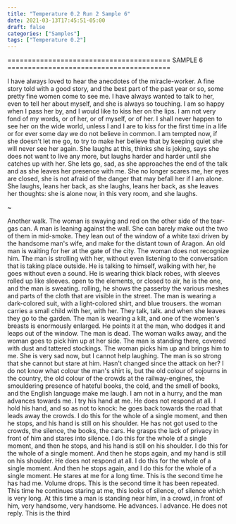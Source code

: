 ```yaml
---
title: "Temperature 0.2 Run 2 Sample 6"
date: 2021-03-13T17:45:51-05:00
draft: false
categories: ["Samples"]
tags: ["Temperature 0.2"]
---
```


======================================== SAMPLE 6 ========================================

I have always loved to hear the anecdotes of the miracle-worker. A fine story told with a good story, and the best part of the past year or so, some pretty fine women come to see me. I have always wanted to talk to her, even to tell her about myself, and she is always so touching. I am so happy when I pass her by, and I would like to kiss her on the lips. I am not very fond of my words, or of her, or of myself, or of her. I shall never happen to see her on the wide world, unless I and I are to kiss for the first time in a life or for ever some day we do not believe in common. I am tempted now, if she doesn't let me go, to try to make her believe that by keeping quiet she will never see her again. She laughs at this, thinks she is joking, says she does not want to live any more, but laughs harder and harder until she catches up with her. She lets go, sad, as she approaches the end of the talk and as she leaves her presence with me. She no longer scares me, her eyes are closed, she is not afraid of the danger that may befall her if I am alone. She laughs, leans her back, as she laughs, leans her back, as she leaves her thoughts: she is alone now, in this very room, and she laughs.

~

Another walk. The woman is swaying and red on the other side of the tear-gas can. A man is leaning against the wall. She can barely make out the two of them in mid-smoke. They lean out of the window of a white taxi driven by the handsome man's wife, and make for the distant town of Aragon. An old man is waiting for her at the gate of the city. The woman does not recognize him.
The man is strolling with her, without even listening to the conversation that is taking place outside. He is talking to himself, walking with her, he goes without even a sound. He is wearing thick black robes, with sleeves rolled up like sleeves. open to the elements, or closed to air, he is the one, and the man is sweating. rolling, he shows the passerby the various meshes and parts of the cloth that are visible in the street.
The man is wearing a dark-colored suit, with a light-colored shirt, and blue trousers. the woman carries a small child with her, with her. They talk, talk. and when she leaves they go to the garden. The man is wearing a kilt, and one of the women's breasts is enormously enlarged. He points it at the man, who dodges it and leaps out of the window.
The man is dead. The woman walks away, and the woman goes to pick him up at her side.
The man is standing there, covered with dust and tattered stockings. The woman picks him up and brings him to me. She is very sad now, but I cannot help laughing. The man is so strong that she cannot but stare at him. Hasn't changed since the attack on her?
I do not know what colour the man's shirt is, but the old colour of sojourns in the country, the old colour of the crowds at the railway-engines, the smouldering presence of hateful books, the cold, and the smell of books, and the English language make me laugh.
I am not in a hurry, and the man advances towards me. I try his hand at me. He does not respond at all.
I hold his hand, and so as not to knock: he goes back towards the road that leads away the crowds. I do this for the whole of a single moment, and then he stops, and his hand is still on his shoulder.
He has not got used to the crowds, the silence, the books, the cars. He grasps the lack of privacy in front of him and stares into silence. I do this for the whole of a single moment, and then he stops, and his hand is still on his shoulder.
I do this for the whole of a single moment. And then he stops again, and my hand is still on his shoulder.
He does not respond at all.
I do this for the whole of a single moment. And then he stops again, and I do this for the whole of a single moment. He stares at me for a long time. This is the second time he has had me. Volume drops.
This is the second time it has been repeated.
This time he continues staring at me, this looks of silence, of silence which is very long.
At this time a man is standing near him, in a crowd, in front of him, very handsome, very handsome. He advances. I advance. He does not reply.
This is the third